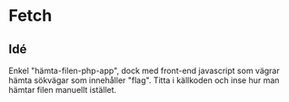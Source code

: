# Fetch

## Idé
Enkel "hämta-filen-php-app", dock med front-end javascript som vägrar hämta sökvägar som innehåller "flag".
Titta i källkoden och inse hur man hämtar filen manuellt istället.

